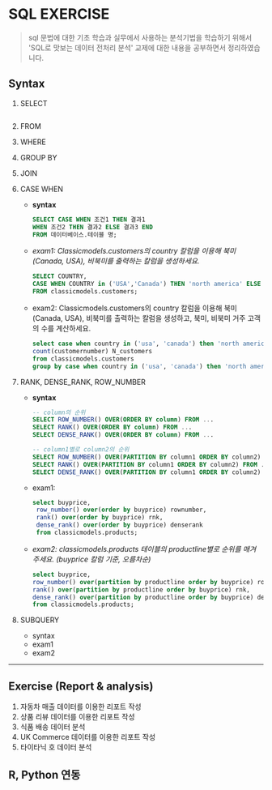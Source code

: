 # SQL EXERCISE
> sql 문법에 대한 기초 학습과 실무에서 사용하는 분석기법을 학습하기 위해서 'SQL로 맛보는 데이터 전처리 분석' 교제에 대한 내용을 공부하면서 정리하였습니다.



## Syntax

1. SELECT

   ```sql
   
   ```

   

2. FROM

3. WHERE

4. GROUP BY

5. JOIN

6. CASE WHEN

   - **syntax**

     ```sql
     SELECT CASE WHEN 조건1 THEN 결과1
     WHEN 조건2 THEN 결과2 ELSE 결과3 END
     FROM 데이터베이스.테이블 명;
     ```

   - *exam1: Classicmodels.customers의 country 칼럼을 이용해 북미(Canada, USA), 비북미를 출력하는 칼럼을 생성하세요.*

     ```sql
     SELECT COUNTRY,
     CASE WHEN COUNTRY in ('USA','Canada') THEN 'north america' ELSE 'others' END AS region
     FROM classicmodels.customers;
     ```

   - exam2: Classicmodels.customers의 country 칼럼을 이용해 북미(Canada, USA), 비북미를 출력하는 칼럼을 생성하고, 북미, 비북미 거주 고객의 수를 계산하세요.

     ```sql
     select case when country in ('usa', 'canada') then 'north america' else 'others' end as region,
     count(customernumber) N_customers
     from classicmodels.customers
     group by case when country in ('usa', 'canada') then 'north america' else 'others' end;
     ```

7. RANK, DENSE_RANK, ROW_NUMBER

   - **syntax**

     ```sql
     -- column의 순위
     SELECT ROW_NUMBER() OVER(ORDER BY column) FROM ...
     SELECT RANK() OVER(ORDER BY column) FROM ...
     SELECT DENSE_RANK() OVER(ORDER BY column) FROM ...
     
     -- column1별로 column2의 순위
     SELECT ROW_NUMBER() OVER(PARTITION BY column1 ORDER BY column2) FROM ...
     SELECT RANK() OVER(PARTITION BY column1 ORDER BY column2) FROM ...
     SELECT DENSE_RANK() OVER(PARTITION BY column1 ORDER BY column2) FROM ...
     ```

   - exam1: 

     ```sql
     select buyprice,
      row_number() over(order by buyprice) rownumber,
      rank() over(order by buyprice) rnk,
      dense_rank() over(order by buyprice) denserank
      from classicmodels.products;
     ```

   - *exam2: classicmodels.products 테이블의 productline별로 순위를 매겨 주세요. (buyprice 칼럼 기준, 오름차순)*

     ```sql
     select buyprice,
     row_number() over(partition by productline order by buyprice) rownumber,
     rank() over(partition by productline order by buyprice) rnk,
     dense_rank() over(partition by productline order by buyprice) denserank
     from classicmodels.products;
     ```

     

8. SUBQUERY

   - syntax
   - exam1
   - exam2

---





## Exercise (Report & analysis)

1. 자동차 매출 데이터를 이용한 리포트 작성
2. 상품 리뷰 데이터를 이용한 리포트 작성
3. 식품 배송 데이터 분석
4. UK Commerce 데이터를 이용한 리포트 작성
5. 타이타닉 호 데이터 분석



## R, Python 연동



